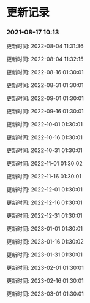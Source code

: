 # 更新记录

### 2021-08-17 10:13
 

更新时间: 2022-08-04 11:31:36

更新时间: 2022-08-04 11:32:15

更新时间: 2022-08-16 01:30:01

更新时间: 2022-08-31 01:30:01

更新时间: 2022-09-01 01:30:01

更新时间: 2022-09-16 01:30:01

更新时间: 2022-10-01 01:30:01

更新时间: 2022-10-16 01:30:01

更新时间: 2022-10-31 01:30:01

更新时间: 2022-11-01 01:30:02

更新时间: 2022-11-16 01:30:01

更新时间: 2022-12-01 01:30:01

更新时间: 2022-12-16 01:30:01

更新时间: 2022-12-31 01:30:01

更新时间: 2023-01-01 01:30:01

更新时间: 2023-01-16 01:30:02

更新时间: 2023-01-31 01:30:01

更新时间: 2023-02-01 01:30:01

更新时间: 2023-02-16 01:30:01

更新时间: 2023-03-01 01:30:01
